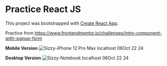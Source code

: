 # Practice React JS

This project was bootstrapped with [Create React App](https://github.com/facebook/create-react-app).

Practice from <a href="https://www.frontendmentor.io/challenges/intro-component-with-signup-form-5cf91bd49edda32581d28fd1" target="_blank">https://www.frontendmentor.io/challenges/intro-component-with-signup-form</a>

  <strong>Mobile Version</strong>
  ![Sizzy-iPhone 12 Pro Max localhost 06Oct 22 24](https://user-images.githubusercontent.com/49050906/136698692-c6eb2e4a-b93d-441a-ba94-61b8a1804ad9.png)


  
  <strong>Desktop Version</strong>
 ![Sizzy-Notebook localhost 06Oct 22 24](https://user-images.githubusercontent.com/49050906/136698696-9cb25d5a-51e9-4397-ba31-17ae8242ab00.png)
